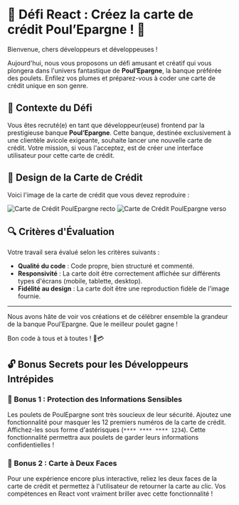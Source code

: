 # 🐔 Défi React : Créez la carte de crédit Poul’Epargne ! 🐔

Bienvenue, chers développeurs et développeuses !

Aujourd'hui, nous vous proposons un défi amusant et créatif qui vous plongera dans l'univers fantastique de **Poul’Epargne**, la banque préférée des poulets. Enfilez vos plumes et préparez-vous à coder une carte de crédit unique en son genre.

## 📜 Contexte du Défi

Vous êtes recruté(e) en tant que développeur(euse) frontend par la prestigieuse banque **Poul’Epargne**. Cette banque, destinée exclusivement à une clientèle avicole exigeante, souhaite lancer une nouvelle carte de crédit. Votre mission, si vous l'acceptez, est de créer une interface utilisateur pour cette carte de crédit.


## 🎨 Design de la Carte de Crédit

Voici l'image de la carte de crédit que vous devez reproduire :

![Carte de Crédit PoulEpargne recto](./face1.png)
![Carte de Crédit PoulEpargne verso](./face2.png)


## 🔍 Critères d'Évaluation

Votre travail sera évalué selon les critères suivants :
- **Qualité du code** : Code propre, bien structuré et commenté.
- **Responsivité** : La carte doit être correctement affichée sur différents types d'écrans (mobile, tablette, desktop).
- **Fidélité au design** : La carte doit être une reproduction fidèle de l'image fournie.

---

Nous avons hâte de voir vos créations et de célébrer ensemble la grandeur de la banque Poul’Epargne. Que le meilleur poulet gagne !

Bon code à tous et à toutes ! 🐔💳




## 🔓 Bonus Secrets pour les Développeurs Intrépides

### 🥚 Bonus 1 : Protection des Informations Sensibles

Les poulets de PoulEpargne sont très soucieux de leur sécurité. Ajoutez une fonctionnalité pour masquer les 12 premiers numéros de la carte de crédit. Affichez-les sous forme d'astérisques (`**** **** **** 1234`). Cette fonctionnalité permettra aux poulets de garder leurs informations confidentielles !

### 🐣 Bonus 2 : Carte à Deux Faces

Pour une expérience encore plus interactive, reliez les deux faces de la carte de crédit et permettez à l'utilisateur de retourner la carte au clic. Vos compétences en React vont vraiment briller avec cette fonctionnalité !
